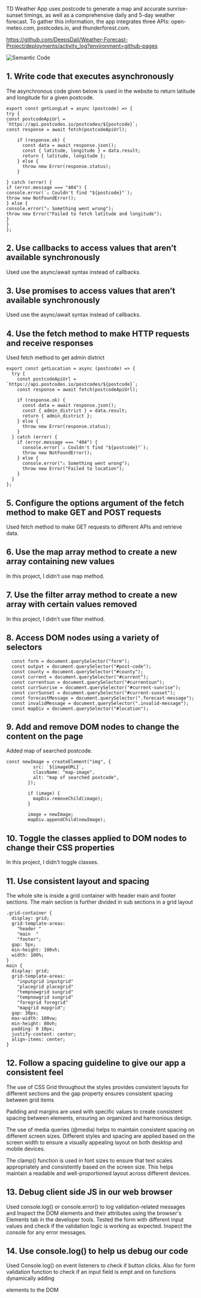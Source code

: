 TD Weather App uses postcode to generate a map and accurate sunrise-sunset timings, as well as a comprehensive daily and 5-day weather forecast. To gather this information, the app integrates three APIs: open-meteo.com, postcodes.io, and thunderforest.com.

https://github.com/DeepsDali/Weather-Forecast-Project/deployments/activity_log?environment=github-pages

<img src="..\images\TDWeatherWebsite.png" alt="Semantic Code" style="max-width: 200px;">

## 1. Write code that executes asynchronously

The asynchronous code given below is used in the website to return latitude and longitude for a given postcode.

```
export const getLongLat = async (postcode) => {
try {
const postcodeApiUrl = `https://api.postcodes.io/postcodes/${postcode}`;
const response = await fetch(postcodeApiUrl);

    if (response.ok) {
      const data = await response.json();
      const { latitude, longitude } = data.result;
      return { latitude, longitude };
    } else {
      throw new Error(response.status);
    }

} catch (error) {
if (error.message === "404") {
console.error(`⚠️ Couldn't find "${postcode}"`);
throw new NotFoundError();
} else {
console.error("⚠️ Something went wrong");
throw new Error("Failed to fetch latitude and longitude");
}
}
};
```

## 2. Use callbacks to access values that aren’t available synchronously

Used use the async/await syntax instead of callbacks.

## 3. Use promises to access values that aren’t available synchronously

Used use the async/await syntax instead of callbacks.

## 4. Use the fetch method to make HTTP requests and receive responses

Used fetch method to get admin district

```
export const getLocation = async (postcode) => {
  try {
    const postcodeApiUrl = `https://api.postcodes.io/postcodes/${postcode}`;
    const response = await fetch(postcodeApiUrl);

    if (response.ok) {
      const data = await response.json();
      const { admin_district } = data.result;
      return { admin_district };
    } else {
      throw new Error(response.status);
    }
  } catch (error) {
    if (error.message === "404") {
      console.error(`⚠️ Couldn't find "${postcode}"`);
      throw new NotFoundError();
    } else {
      console.error("⚠️ Something went wrong");
      throw new Error("Failed to location");
    }
  }
};
```

## 5. Configure the options argument of the fetch method to make GET and POST requests

Used fetch method to make GET requests to different APIs and retrieve data.

## 6. Use the map array method to create a new array containing new values

In this project, I didn't use map method.

## 7. Use the filter array method to create a new array with certain values removed

In this project, I didn't use filter method.

## 8. Access DOM nodes using a variety of selectors

```
  const form = document.querySelector("form");
  const output = document.querySelector("#post-code");
  const county = document.querySelector("#county");
  const current = document.querySelector("#current");
  const currentsun = document.querySelector("#currentsun");
  const currSunrise = document.querySelector("#current-sunrise");
  const currSunset = document.querySelector("#current-sunset");
  const forecastMessage = document.querySelector(".forecast-message");
  const invalidMessage = document.querySelector(".invalid-message");
  const mapDiv = document.querySelector("#location");
```

## 9. Add and remove DOM nodes to change the content on the page

Added map of searched postcode.

```
const newImage = createElement("img", {
          src: `${imageURL}`,
          className: "map-image",
          alt: "map of searched postcode",
        });

        if (image) {
          mapDiv.removeChild(image);
        }

        image = newImage;
        mapDiv.appendChild(newImage);

```

## 10. Toggle the classes applied to DOM nodes to change their CSS properties

In this project, I didn't toggle classes.

## 11. Use consistent layout and spacing

The whole site is inside a grid container with header main and footer sections. The main section is further divided in sub sections in a grid layout

```
.grid-container {
  display: grid;
  grid-template-areas:
    "header "
    "main  "
    "footer";
  gap: 5px;
  min-height: 100vh;
  width: 100%;
}
main {
  display: grid;
  grid-template-areas:
    "inputgrid inputgrid"
    "placegrid placegrid"
    "tempnowgrid sungrid"
    "tempnowgrid sungrid"
    "foregrid foregrid"
    "mapgrid mapgrid";
  gap: 30px;
  max-width: 100vw;
  min-height: 80vh;
  padding: 0 10px;
  justify-content: center;
  align-items: center;
}
```

## 12. Follow a spacing guideline to give our app a consistent feel

The use of CSS Grid throughout the styles provides consistent layouts for different sections and the gap property ensures consistent spacing between grid items

Padding and margins are used with specific values to create consistent spacing between elements, ensuring an organized and harmonious design.

The use of media queries (@media) helps to maintain consistent spacing on different screen sizes. Different styles and spacing are applied based on the screen width to ensure a visually appealing layout on both desktop and mobile devices.

The clamp() function is used in font sizes to ensure that text scales appropriately and consistently based on the screen size. This helps maintain a readable and well-proportioned layout across different devices.

## 13. Debug client side JS in our web browser

Used console.log() or console.error() to log validation-related messages and Inspect the DOM elements and their attributes using the browser's Elements tab in the developer tools.
Tested the form with different input values and check if the validation logic is working as expected. Inspect the console for any error messages.

## 14. Use console.log() to help us debug our code

Used Console.log() on event listeners to check if button clicks. Also for form validation function to check if an input field is empt and on functions dynamically adding

elements to the DOM
